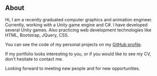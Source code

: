 ## About

Hi, I am a recently graduated computer graphics and animation engineer. Currently, working with a Unity game engine and C#. I have developed several Unity games. 
Also practicing web development technologies like HTML, Bootstrap, JQuery, CSS.

You can see the code of my personal projects on my <a href="https://github.com/vladimirakolar">GitHub profile</a>.

If my portfolio looks interesting to you, or if you would like to see my CV, don't hesitate to contact me.

Looking forward to meeting new people and for new opportunities.